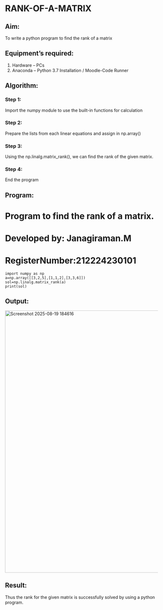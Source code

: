 # RANK-OF-A-MATRIX
## Aim:
To write a python program to find the rank of a matrix
## Equipment’s required:
1. 	Hardware – PCs
2. 	Anaconda – Python 3.7 Installation / Moodle-Code Runner
## Algorithm:
### Step 1: 
Import the numpy module to use the built-in functions for calculation
### Step 2: 
Prepare the lists from each linear equations and assign in np.array()
### Step 3: 
Using the np.linalg.matrix_rank(), we can find the rank of the given matrix.
### Step 4:
End the program
## Program:
# Program to find the rank of a matrix.
# Developed by: Janagiraman.M 
# RegisterNumber:212224230101
```
import numpy as np
a=np.array([[3,2,5],[1,1,2],[3,3,6]])
sol=np.linalg.matrix_rank(a)
print(sol)
```
## Output:
<img width="1286" height="861" alt="Screenshot 2025-08-19 184616" src="https://github.com/user-attachments/assets/80763ffb-ee7d-4a03-b6ff-d99c59446316" />


## Result:
Thus the rank for the given matrix is successfully solved by  using a python program.

